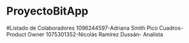 # ProyectoBitApp
#Listado de Colaboradores
1096244597-Adriana Smith Pico Cuadros- Product Owner
1075301352-Nicolás Ramírez Dussán- Analista
	


